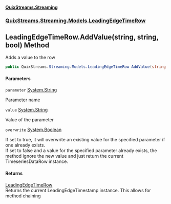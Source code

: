 #### [QuixStreams.Streaming](index.md 'index')
### [QuixStreams.Streaming.Models](QuixStreams.Streaming.Models.md 'QuixStreams.Streaming.Models').[LeadingEdgeTimeRow](LeadingEdgeTimeRow.md 'QuixStreams.Streaming.Models.LeadingEdgeTimeRow')

## LeadingEdgeTimeRow.AddValue(string, string, bool) Method

Adds a value to the row

```csharp
public QuixStreams.Streaming.Models.LeadingEdgeTimeRow AddValue(string parameter, string value, bool overwrite=false);
```
#### Parameters

<a name='QuixStreams.Streaming.Models.LeadingEdgeTimeRow.AddValue(string,string,bool).parameter'></a>

`parameter` [System.String](https://docs.microsoft.com/en-us/dotnet/api/System.String 'System.String')

Parameter name

<a name='QuixStreams.Streaming.Models.LeadingEdgeTimeRow.AddValue(string,string,bool).value'></a>

`value` [System.String](https://docs.microsoft.com/en-us/dotnet/api/System.String 'System.String')

Value of the parameter

<a name='QuixStreams.Streaming.Models.LeadingEdgeTimeRow.AddValue(string,string,bool).overwrite'></a>

`overwrite` [System.Boolean](https://docs.microsoft.com/en-us/dotnet/api/System.Boolean 'System.Boolean')

If set to true, it will overwrite an existing value for the specified parameter if one already exists.  
            If set to false and a value for the specified parameter already exists, the method ignore the new value and just return the current TimeseriesDataRow instance.

#### Returns
[LeadingEdgeTimeRow](LeadingEdgeTimeRow.md 'QuixStreams.Streaming.Models.LeadingEdgeTimeRow')  
Returns the current LeadingEdgeTimestamp instance. This allows for method chaining